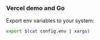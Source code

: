 ### Vercel demo and Go

Export env variables to your system:

```bash
export $(cat config.env | xargs)
```
